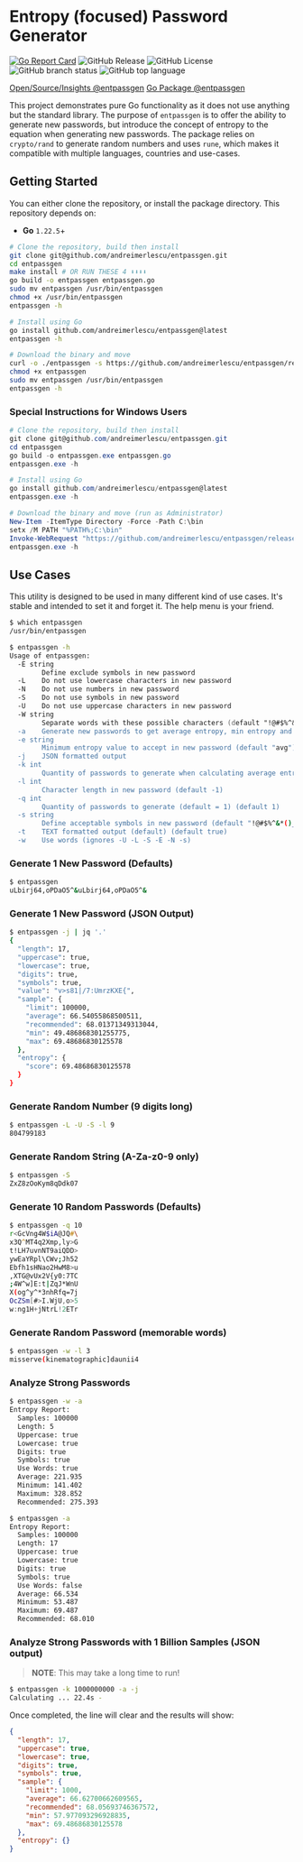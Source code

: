 # Entropy (focused) Password Generator

[![Go Report Card](https://goreportcard.com/badge/github.com/andreimerlescu/entpassgen)](https://goreportcard.com/report/github.com/andreimerlescu/entpassgen)
![GitHub Release](https://img.shields.io/github/v/release/andreimerlescu/entpassgen)
![GitHub License](https://img.shields.io/github/license/andreimerlescu/entpassgen)
![GitHub branch status](https://img.shields.io/github/checks-status/andreimerlescu/entpassgen/master)
![GitHub top language](https://img.shields.io/github/languages/top/andreimerlescu/entpassgen)


[Open/Source/Insights @entpassgen](https://deps.dev/go/github.com%2Fandreimerlescu%2Fentpassgen)
[Go Package @entpassgen](https://pkg.go.dev/github.com/andreimerlescu/entpassgen)


This project demonstrates pure Go functionality as it does not use anything but the standard library. The purpose of `entpassgen` is to offer the ability to generate new passwords, but introduce the concept of entropy to the equation when generating new passwords. The package relies on `crypto/rand` to generate random numbers and uses `rune`, which makes it compatible with multiple languages, countries and use-cases. 

## Getting Started

You can either clone the repository, or install the package directory. This repository depends on: 

- **Go** `1.22.5`+

```zsh
# Clone the repository, build then install
git clone git@github.com/andreimerlescu/entpassgen.git
cd entpassgen
make install # OR RUN THESE 4 ⬇︎⬇︎⬇︎⬇︎
go build -o entpassgen entpassgen.go
sudo mv entpassgen /usr/bin/entpassgen
chmod +x /usr/bin/entpassgen
entpassgen -h

# Install using Go
go install github.com/andreimerlescu/entpassgen@latest
entpassgen -h

# Download the binary and move
curl -o ./entpassgen -s https://github.com/andreimerlescu/entpassgen/releases/download/v1.0.0/entpassgen.linux-amd64
chmod +x entpassgen
sudo mv entpassgen /usr/bin/entpassgen
entpassgen -h
```

### Special Instructions for Windows Users

```powershell
# Clone the repository, build then install
git clone git@github.com/andreimerlescu/entpassgen.git
cd entpassgen
go build -o entpassgen.exe entpassgen.go
entpassgen.exe -h

# Install using Go
go install github.com/andreimerlescu/entpassgen@latest
entpassgen.exe -h

# Download the binary and move (run as Administrator)
New-Item -ItemType Directory -Force -Path C:\bin
setx /M PATH "%PATH%;C:\bin"
Invoke-WebRequest "https://github.com/andreimerlescu/entpassgen/releases/download/v1.0.0/entpassgen.windows-amd64.exe" -OutFile c:\bin\entpassgen.exe
entpassgen.exe -h
```


## Use Cases

This utility is designed to be used in many different kind of use cases. It's stable and intended to set it and forget it. The help menu is your friend.

```zsh
$ which entpassgen
/usr/bin/entpassgen

$ entpassgen -h
Usage of entpassgen:
  -E string
        Define exclude symbols in new password
  -L    Do not use lowercase characters in new password
  -N    Do not use numbers in new password
  -S    Do not use symbols in new password
  -U    Do not use uppercase characters in new password
  -W string
        Separate words with these possible characters (default "!@#$%^&*()_+1234567890-=,.></?;:[]|")
  -a    Generate new passwords to get average entropy, min entropy and max entropy calculated for options
  -e string
        Minimum entropy value to accept in new password (default "avg")
  -j    JSON formatted output
  -k int
        Quantity of passwords to generate when calculating average entropy (default 100000)
  -l int
        Character length in new password (default -1)
  -q int
        Quantity of passwords to generate (default = 1) (default 1)
  -s string
        Define acceptable symbols in new password (default "!@#$%^&*()_+=-[]\\{}|;':,./<>?")
  -t    TEXT formatted output (default) (default true)
  -w    Use words (ignores -U -L -S -E -N -s)

```

### Generate 1 New Password (Defaults)

```zsh
$ entpassgen
uLbirj64,oPDaO5^&uLbirj64,oPDaO5^&
```

### Generate 1 New Password (JSON Output)

```zsh
$ entpassgen -j | jq '.'
{
  "length": 17,
  "uppercase": true,
  "lowercase": true,
  "digits": true,
  "symbols": true,
  "value": "v>s81|/7:UmrzKXE{",
  "sample": {
    "limit": 100000,
    "average": 66.54055868500511,
    "recommended": 68.01371349313044,
    "min": 49.486868301255775,
    "max": 69.48686830125578
  },
  "entropy": {
    "score": 69.48686830125578
  }
}
```

### Generate Random Number (9 digits long)

```zsh
$ entpassgen -L -U -S -l 9 
804799183
```

### Generate Random String (A-Za-z0-9 only)

```zsh
$ entpassgen -S
ZxZ8zOoKym8qDdk07
```

### Generate 10 Random Passwords (Defaults)

```zsh
$ entpassgen -q 10
r<GcVng4W$iA@JQ#\
x3Q^MT4q2Xmp,ly>G
t!LH7uvnNT9aiQDD>
ywEaYRpl\CWv;Jh52
Ebfh1sHNao2HwM8>u
,XTG@vUx2V{y0:7TC
;4W^w]E:t|ZqJ*WnU
X(og^y^*3nhRfq=7j
OcZSm[#>I.WjU,o>5
w:ng1H+jNtrL!2ETr
```
### Generate Random Password (memorable words)

```zsh
$ entpassgen -w -l 3
misserve(kinematographic]daunii4
```

### Analyze Strong Passwords

```zsh
$ entpassgen -w -a
Entropy Report: 
  Samples: 100000
  Length: 5
  Uppercase: true
  Lowercase: true
  Digits: true
  Symbols: true
  Use Words: true
  Average: 221.935
  Minimum: 141.402
  Maximum: 328.852
  Recommended: 275.393

$ entpassgen -a   
Entropy Report: 
  Samples: 100000
  Length: 17
  Uppercase: true
  Lowercase: true
  Digits: true
  Symbols: true
  Use Words: false
  Average: 66.534
  Minimum: 53.487
  Maximum: 69.487
  Recommended: 68.010
```

### Analyze Strong Passwords with 1 Billion Samples (JSON output)

> **NOTE**: This may take a long time to run!

```zsh
$ entpassgen -k 1000000000 -a -j
Calculating ... 22.4s -
```

Once completed, the line will clear and the results will show: 

```json
{
  "length": 17,
  "uppercase": true,
  "lowercase": true,
  "digits": true,
  "symbols": true,
  "sample": {
    "limit": 1000,
    "average": 66.62700662609565,
    "recommended": 68.05693746367572,
    "min": 57.977093296928835,
    "max": 69.48686830125578
  },
  "entropy": {}
}
```


